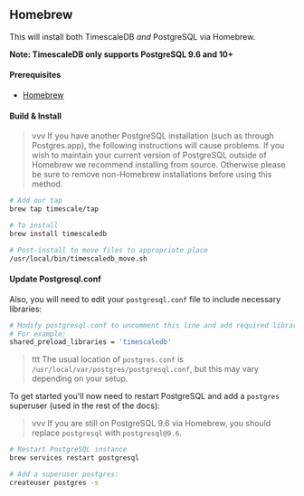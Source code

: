 ## Homebrew [](homebrew)

This will install both TimescaleDB *and* PostgreSQL via Homebrew.

**Note: TimescaleDB only supports PostgreSQL 9.6 and 10+**

#### Prerequisites

- [Homebrew][]

#### Build & Install

>vvv If you have another PostgreSQL installation
(such as through Postgres.app), the following instructions will
cause problems. If you wish to maintain your current version of PostgreSQL
outside of Homebrew we recommend installing from source.  Otherwise please be
sure to remove non-Homebrew installations before using this method.

```bash
# Add our tap
brew tap timescale/tap

# To install
brew install timescaledb

# Post-install to move files to appropriate place
/usr/local/bin/timescaledb_move.sh
```

#### Update Postgresql.conf

Also, you will need to edit your `postgresql.conf` file to include
necessary libraries:

```bash
# Modify postgresql.conf to uncomment this line and add required libraries.
# For example:
shared_preload_libraries = 'timescaledb'
```
>ttt The usual location of `postgres.conf` is
`/usr/local/var/postgres/postgresql.conf`, but this may vary depending on
your setup.

To get started you'll now need to restart PostgreSQL and add
a `postgres` superuser (used in the rest of the docs):
>vvv If you are still on PostgreSQL 9.6 via Homebrew, you should
replace `postgresql` with `postgresql@9.6`.

```bash
# Restart PostgreSQL instance
brew services restart postgresql

# Add a superuser postgres:
createuser postgres -s
```
[Homebrew]: https://brew.sh/
